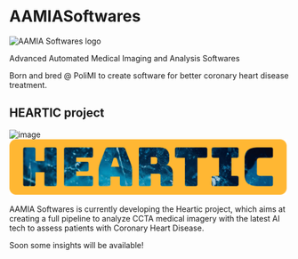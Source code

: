 # AAMIASoftwares

<img src="[/img/contact.png](https://github.com/AAMIASoftwares/AAMIASoftwares/blob/main/assets/logos/AAMIASoftwares_Logo_1080px.png?raw=true)" alt="AAMIA Softwares logo" width="auto" height="100">

Advanced Automated Medical Imaging and Analysis Softwares

Born and bred @ PoliMI to create software for better coronary heart disease treatment.

## HEARTIC project

![image]()
<img src="https://github.com/AAMIASoftwares/AAMIASoftwares/blob/main/assets/logos/HEARTIC_logo_yellow_bg.png?raw=true" alt="HEARTIC project logo" width="auto" height="100">

AAMIA Softwares is currently developing the Heartic project, which aims at creating a full pipeline
to analyze CCTA medical imagery with the latest AI tech to assess patients with Coronary Heart Disease.

Soon some insights will be available!
